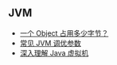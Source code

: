 <!-- markdownlint-disable -->

## JVM

- [一个 Object 占用多少字节？](/sources/jvm/javaobject.md)
- [常见 JVM 调优参数](/sources/jvm/jvmargs.md)
- [深入理解 Java 虚拟机](/sources/jvm/深入理解%20Java%20虚拟机.md)
